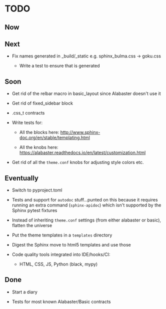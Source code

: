 # TODO

## Now

## Next

- Fix names generated in _build/_static e.g. sphinx_bulma.css -> goku.css

    - Write a test to ensure that is generated
    
## Soon

- Get rid of the relbar macro in basic_layout since Alabaster doesn't use it

- Get rid of fixed_sidebar block

- .css_t contracts

- Write tests for:

  - All the blocks here: http://www.sphinx-doc.org/en/stable/templating.html
  
  - All the knobs here: https://alabaster.readthedocs.io/en/latest/customization.html

- Get rid of all the ``theme.conf`` knobs for adjusting style colors etc.

## Eventually

- Switch to pyproject.toml

- Tests and support for ``autodoc`` stuff...punted on this because it requires running an extra command (``sphinx-apidoc``) which isn't supported by the Sphinx pytest fixtures

- Instead of inheriting ``theme.conf`` settings (from either alabaster or basic), flatten the universe

- Put the theme templates in a `templates` directory

- Digest the Sphinx move to html5 templates and use those

- Code quality tools integrated into IDE/hooks/CI:

    - HTML, CSS, JS, Python (black, mypy)

## Done

- Start a diary

- Tests for most known Alabaster/Basic contracts
